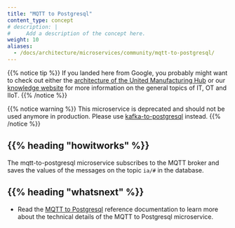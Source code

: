 ```yaml
---
title: "MQTT to Postgresql"
content_type: concept
# description: |
#     Add a description of the concept here.
weight: 10
aliases:
  - /docs/architecture/microservices/community/mqtt-to-postgresql/
---
```


<!-- overview -->

{{% notice tip %}}
If you landed here from Google, you probably might want to check out either the
[architecture of the United Manufacturing Hub](/docs/architecture/)
or our [knowledge website](https://learn.umh.app) for more information on the
general topics of IT, OT and IIoT.
{{% /notice %}}

{{% notice warning %}}
This microservice is deprecated and should not be used anymore in production.
Please use [kafka-to-postgresql](/docs/architecture/microservices/core/kafka-to-postgresql) instead.
{{% /notice %}}

<!-- body -->

## {{% heading "howitworks" %}}

The mqtt-to-postgresql microservice subscribes to the MQTT broker and saves
the values of the messages on the topic `ia/#` in the database.

<!-- Optional section; add links to information related to this topic. -->

## {{% heading "whatsnext" %}}

- Read the [MQTT to Postgresql](/docs/reference/microservices/mqtt-to-postgresql/) reference
  documentation to learn more about the technical details of the MQTT to Postgresql
  microservice.
